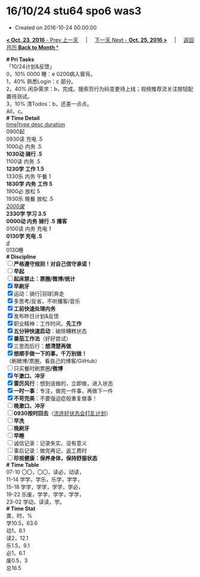 # 16/10/24 stu64 spo6 was3

- Created on 2016-10-24 00:00:00

[**< Oct. 23, 2016** - Prev 上一天](/lifelogs/2016/10/d23.md) &nbsp; &nbsp; | &nbsp; &nbsp; [下一天 Next - **Oct. 25, 2016 >**](/lifelogs/2016/10/d25.md) &nbsp; &nbsp; |  &nbsp; &nbsp; [返回月历 **Back to Month ^**](/lifelogs/2016/10/index.md)
<br/><div><div><b># Pri Tasks</b></div></div><div>「10/24计划&amp;反馈」</div><div>0，10% 0000 睡：e 0200病入膏肓。</div><div><div>1，40% 熟悉Login：c 部分。</div><div>2，40% 闲杂需求：b，完成。搜索页行为码变更待上线；视频推荐流关注按钮配置待测试。</div></div><div>3，10% 清Todos：b，还差一点点。</div><div>All，c。</div><div><div><b># Time Detail</b></div><div><u>time|type desc duration</u></div><div>0900起</div><div>0930读 充电 .5</div><div>1000必 内务 .5</div><div><b>1030动 骑行 .5</b></div><div>1100读 内务 .5</div><div><b>1230学 工作 1.5</b></div><div>1330乐 内务 午餐 1</div><div><b>1830学</b> <b>内务</b> <b>工作 5</b></div><div>1900必 放松 5</div><div>1930乐 晚餐 放松 .5</div><div><u><i>2000废</i></u></div><div><b>2330学 学习 3.5</b></div><div><b>0000动 内务 骑行 .5</b> <b>播客</b></div><div>0100读 内务 充电 1</div><div><b>0130学 充电 .5</b></div><div><u><i>d</i></u></div><div>0130睡</div><div><b># Discipline</b></div><div><b><input type="checkbox"/></b><b>严格遵守规则！对自己信守承诺！</b></div><div><b><input type="checkbox"/></b><b>早起</b></div><div><input type="checkbox"/><b>起床禁止：票圈</b><b>/微博/统计</b></div><div><input checked="true" type="checkbox"/><b>早刷牙</b></div><div><input checked="true" type="checkbox"/>运动：骑行|羽球|奔走</div><div><input checked="true" type="checkbox"/>多思考/反省，不听播客/音乐</div><div><input checked="true" type="checkbox"/><b>工前快速处理内务</b></div><div><input checked="true" type="checkbox"/>发布昨日计划&amp;反馈</div><div><input checked="true" type="checkbox"/>职业精神：工作时间，<b>先工作</b></div><div><input checked="true" type="checkbox"/><b>五分钟快速启动</b>：破除糟糕状态</div><div><b><input checked="true" type="checkbox"/></b><b>番茄工作法</b>（好好尝试）</div><div><input checked="true" type="checkbox"/>三思而后行：<b>想清楚再做</b></div><div><input checked="true" type="checkbox"/><b>想顺手做一下的事，千万别做！</b></div><div>（刷微博/票圈，看自己的博客/GitHub）</div><div><input type="checkbox"/>只买餐时刷票圈<b>/</b><b>微博</b></div><div><input checked="true" type="checkbox"/><b>午漱口、冲牙</b></div><div><input checked="true" type="checkbox"/><b>雷厉风行</b>：想到该做的，立即做，进入状态</div><div><input checked="true" type="checkbox"/><b>一时</b><b>一事</b>：专注，做完一件事，再做下一件</div><div><input checked="true" type="checkbox"/><b>不苛完美</b>：不要强迫症般重复做事！</div><div><input type="checkbox"/><b>晚漱口、冲牙</b></div><div><u><input type="checkbox"/></u><b>0930</b><b>按时回去</b>（<u>流连好状态会打乱计划</u>）</div><div><input type="checkbox"/><b>早洗</b></div><div><b><input type="checkbox"/></b><b>晚刷牙</b></div><div><input type="checkbox"/><b>早睡</b></div><div><input type="checkbox"/>诚信记录：记录失实，没有意义</div><div><input type="checkbox"/>事后记录：做完再记，返工费时</div><div><b><input type="checkbox"/></b><b>珍视健康：保养身体，保持舒服状态</b></div><div><b># Time Table</b></div><div>07-10 〇〇，〇〇，读必，动读，</div><div>11-14 学学，学乐，乐学，学学，</div><div>15-18 学学，学学，学学，学必，</div><div>19-22 乐废，学学，学学，学学，</div><div>23-02 学动，读读，学。</div><div><b># Time Stat</b></div><div>类，时，%</div><div>学10.5，63.6</div><div>动1，6.1</div><div>读2，12.1</div><div>乐1.5，9.1</div><div>必1，6.1</div><div>废0.5，3</div><div>总16.5</div>

